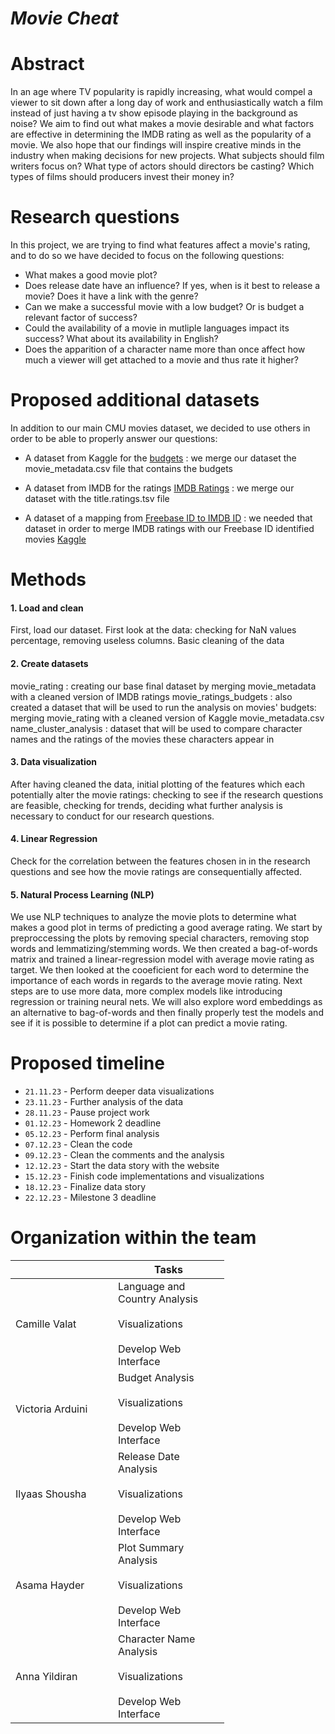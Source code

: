 # *Movie Cheat*

# Abstract

In an age where TV popularity is rapidly increasing, what would compel a viewer to sit down after a long day of work and enthusiastically watch a film instead of just having a tv show episode playing in the background as noise? We aim to find out what makes a movie desirable and what factors are effective in determining the IMDB rating as well as the popularity of a movie. 
We also hope that our findings will inspire creative minds in the industry when making decisions for new projects. What subjects should film writers focus on? What type of actors should directors be casting? Which types of films should producers invest their money in? 

# Research questions
In this project, we are trying to find what features affect a movie's rating, and to do so we have decided to focus on the following questions:

* What makes a good movie plot? 
* Does release date have an influence? If yes, when is it best to release a movie? Does it have a link with the genre? 
* Can we make a successful movie with a low budget? Or is budget a relevant factor of success?
* Could the availability of a movie in mutliple languages impact its success? What about its availability in English?
* Does the apparition of a character name more than once affect how much a viewer will get attached to a movie and thus rate it higher?


# Proposed additional datasets

In addition to our main CMU movies dataset, we decided to use others in order to be able to properly answer our questions:

* A dataset from Kaggle for the [budgets](https://www.kaggle.com/datasets/rounakbanik/the-movies-dataset?resource=download&select=movies_metadata.csv) : we merge our dataset the movie_metadata.csv file that contains the budgets

* A dataset from IMDB for the ratings [IMDB Ratings](https://developer.imdb.com/non-commercial-datasets/) : we merge our dataset with the title.ratings.tsv file

* A dataset of a mapping from [Freebase ID to IMDB ID](https://query.wikidata.org/#PREFIX%20wd%3A%20%3Chttp%3A%2F%2Fwww.wikidata.org%2Fentity%2F%3E%0APREFIX%20wdt%3A%20%3Chttp%3A%2F%2Fwww.wikidata.org%2Fprop%2Fdirect%2F%3E%0APREFIX%20wikibase%3A%20%3Chttp%3A%2F%2Fwikiba.se%2Fontology%23%3E%0A%0ASELECT%20%3Fitem%20%3FfreebaseID%20%3FimdbID%0AWHERE%20%7B%0A%20%20%3Fitem%20wdt%3AP31%2Fwdt%3AP279%2a%20wd%3AQ11424.%0A%20%20%3Fitem%20wdt%3AP646%20%3FfreebaseID.%0A%20%20%3Fitem%20wdt%3AP345%20%3FimdbID.%0A%20%20%7D) : we needed that dataset in order to merge IMDB ratings with our Freebase ID identified movies
[Kaggle](https://query.wikidata.org/#PREFIX%20wd%3A%20%3Chttp%3A%2F%2Fwww.wikidata.org%2Fentity%2F%3E%0APREFIX%20wdt%3A%20%3Chttp%3A%2F%2Fwww.wikidata.org%2Fprop%2Fdirect%2F%3E%0APREFIX%20wikibase%3A%20%3Chttp%3A%2F%2Fwikiba.se%2Fontology%23%3E%0A%0ASELECT%20%3Fitem%20%3FfreebaseID%20%3FimdbID%0AWHERE%20%7B%0A%20%20%3Fitem%20wdt%3AP31%2Fwdt%3AP279%2a%20wd%3AQ11424.%0A%20%20%3Fitem%20wdt%3AP646%20%3FfreebaseID.%0A%20%20%3Fitem%20wdt%3AP345%20%3FimdbID.%0A%20%20%7D)


# Methods

#### 1. Load and clean
First, load our dataset.
First look at the data: checking for NaN values percentage, removing useless columns.
Basic cleaning of the data 

#### 2. Create datasets
movie_rating : creating our base final dataset by merging movie_metadata with a cleaned version of IMDB ratings
movie_ratings_budgets : also created a dataset that will be used to run the analysis on movies' budgets: merging movie_rating with a cleaned version of Kaggle movie_metadata.csv
name_cluster_analysis : dataset that will be used to compare character names and the ratings of the movies these characters appear in

#### 3. Data visualization
After having cleaned the data, initial plotting of the features which each potentially alter the movie ratings: checking to see if the research questions are feasible, checking for trends, deciding what further analysis is necessary to conduct for our research questions.

#### 4. Linear Regression
Check for the correlation between the features chosen in in the research questions and see how the movie ratings are consequentially affected.

#### 5. Natural Process Learning (NLP)
We use NLP techniques to analyze the movie plots to determine what makes a good plot in terms of predicting a good average rating. We start by preproccessing the plots by removing special characters, removing stop words and lemmatizing/stemming words. We then created a bag-of-words matrix and trained a linear-regression model with average movie rating as target. We then looked at the cooeficient for each word to determine the importance of each words in regards to the average movie rating. Next steps are to use more data, more complex models like introducing regression or training neural nets. We will also explore word embeddings as an alternative to bag-of-words and then finally properly test the models and see if it is possible to determine if a plot can predict a movie rating.




# Proposed timeline

- `21.11.23` - Perform deeper data visualizations
- `23.11.23` - Further analysis of the data
- `28.11.23` - Pause project work
- `01.12.23` - Homework 2 deadline
- `05.12.23` - Perform final analysis
- `07.12.23` - Clean the code
- `09.12.23` - Clean the comments and the analysis
- `12.12.23` - Start the data story with the website
- `15.12.23` - Finish code implementations and visualizations
- `18.12.23` - Finalize data story
- `22.12.23` - Milestone 3 deadline

# Organization within the team
<table class="tg" style="undefined;table-layout: fixed; width: 342px">
<colgroup>
<col style="width: 164px">
<col style="width: 178px">
</colgroup>
<thead>
  <tr>
    <th class="tg-0lax"></th>
    <th class="tg-0lax">Tasks</th>
  </tr>
</thead>
<tbody>
  <tr>
    <td class="tg-0lax">Camille Valat</td>
    <td class="tg-0lax">Language and Country Analysis<br><br>Visualizations<br><br>Develop Web Interface</td>
  </tr>
  <tr>
    <td class="tg-0lax">Victoria Arduini</td>
    <td class="tg-0lax">Budget Analysis<br><br>Visualizations<br><br>Develop Web Interface</td>
  </tr>
  <tr>
    <td class="tg-0lax">Ilyaas Shousha</td>
    <td class="tg-0lax">Release Date Analysis<br><br>Visualizations<br><br>Develop Web Interface</td>
  </tr>
  <tr>
    <td class="tg-0lax">Asama Hayder</td>
    <td class="tg-0lax">Plot Summary Analysis<br><br>Visualizations<br><br>Develop Web Interface</td>
  </tr>
  <tr>
    <td class="tg-0lax">Anna Yildiran</td>
    <td class="tg-0lax">Character Name Analysis<br><br>Visualizations<br><br>Develop Web Interface</td>
  </tr>
</tbody>
</table>


